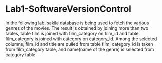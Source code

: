 # Lab1-SoftwareVersionControl

In the following lab, sakila database is being used to fetch the various genres of the movies. The result is obtained by joining more than two tables, table film is joined with film_category on film_id and table film_category is joined with category on category_id. Among the selected columns, film_id and title are pulled from table film, category_id is taken from film_category table, and name(name of the genre) is selected from category table.
